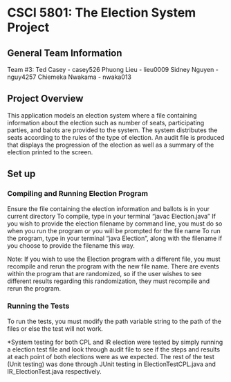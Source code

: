 # CSCI 5801: The Election System Project

## General Team Information
Team #3: 
Ted Casey - casey526
Phuong Lieu - lieu0009
Sidney Nguyen - nguy4257
Chiemeka Nwakama - nwaka013

## Project Overview
This application models an election system where a file containing information about the election such as number of seats, participating parties, and balots are provided to the system. The system distributes the seats according to the rules of the type of election. An audit file is produced that displays the progression of the election as well as a summary of the election printed to the screen. 

## Set up
### Compiling and Running Election Program
Ensure the file containing the election information and ballots is in your current directory
To compile, type in your terminal “javac Election.java”
If you wish to provide the election filename by command line, you must do so when you run the program or you will be prompted for the file name
To run the program, type in your terminal “java Election”, along with the filename if you choose to provide the filename this way.

Note: If you wish to use the Election program with a different file, you must recompile and rerun the program with the new file name. There are events within the program that are randomized, so if the user wishes to see different results regarding this randomization, they must recompile and rerun the program.

### Running the Tests

To run the tests, you must modify the path variable string to the path of the files or else the test will not work.

*System testing for both CPL and IR election were tested by simply running a election test file and look through audit file to see if the steps and results at each point of both elections were as we expected. The rest of the test (Unit testing) was done through JUnit testing in ElectionTestCPL.java and IR_ElectionTest.java respectively.
